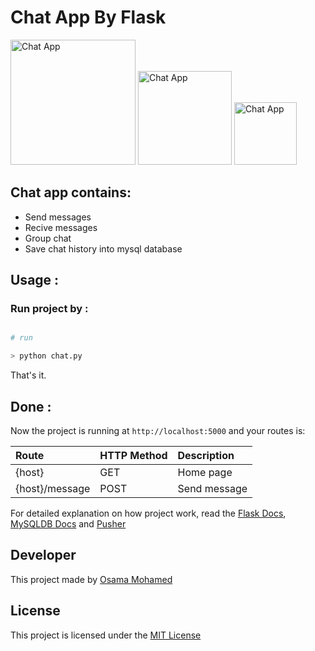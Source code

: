 # Chat App By Flask

[<img src="http://flask.pocoo.org/static/logo/flask.png" width="200" title="Chat App" >](https://github.com/osama-mohamed)
[<img src="https://www.mysql.com/common/logos/logo-mysql-170x115.png" width="150" title="Chat App" >](https://github.com/osama-mohamed)
[<img src="https://d2cy1obokpvee9.cloudfront.net/manifest/favicon-128.png" width="100" title="Chat App" >](https://github.com/osama-mohamed)



## Chat app contains:
* Send messages
* Recive messages
* Group chat
* Save chat history into mysql database


## Usage :
### Run project by :

``` python

# run 

> python chat.py

```

That's it.

## Done :

Now the project is running at `http://localhost:5000` and your routes is:


| Route                                                      | HTTP Method 	   | Description                           	      |
|:-----------------------------------------------------------|:----------------|:---------------------------------------------|
| {host}       	                                             | GET       	     | Home page                                    |
| {host}/message       	                                     | POST       	   | Send message                                 |


For detailed explanation on how project work, read the [Flask Docs](http://flask.pocoo.org/docs/0.12/), [MySQLDB Docs](https://dev.mysql.com/doc/) and [Pusher](https://pusher.com/docs)

## Developer
This project made by [Osama Mohamed](https://www.facebook.com/osama.mohamed.ms)

## License
This project is licensed under the [MIT License](https://opensource.org/licenses/MIT)
